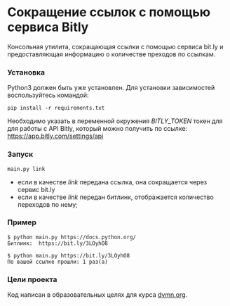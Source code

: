 # Сокращение ссылок с помощью сервиса Bitly

Консольная утилита, сокращающая ссылки с помощью сервиса bit.ly и предоставляющая информацию о количестве преходов по ссылкам.

### Установка

Python3 должен быть уже установлен. Для установки зависимостей воспользуйтесь командой:
```
pip install -r requirements.txt
```
Необходимо указать в переменной окружения *BITLY_TOKEN* токен для для работы с API Bitly, который можно получить по ссылке: https://app.bitly.com/settings/api

### Запуск
```
main.py link
```
- если в качестве *link* передана ссылка, она сокращается через сервис bit.ly
- если в качестве *link* передан битлинк, отображается количество переходов по нему;

### Пример
```
$ python main.py https://docs.python.org/
Битлинк:  https://bit.ly/3LOyhO8

$ python main.py https://bit.ly/3LOyhO8  
По вашей ссылке прошли: 1 раз(а)
```

### Цели проекта

Код написан в образовательных целях для курса [dvmn.org](https://dvmn.org/).